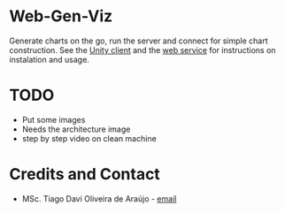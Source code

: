 # Web-Gen-Viz
Generate charts on the go, run the server and connect for simple chart construction.
See the [Unity client](https://github.com/tiagodavi70/Web-Gen-Viz/tree/master/unity-client) and the [web service](https://github.com/tiagodavi70/Web-Gen-Viz/tree/master/chart-generation-service/) for instructions on instalation and usage.


# TODO
* Put some images
* Needs the architecture image
* step by step video on clean machine

# Credits and Contact
* MSc. Tiago Davi Oliveira de Araújo - [email](mailto:tiagodavi70@gmail.com)
